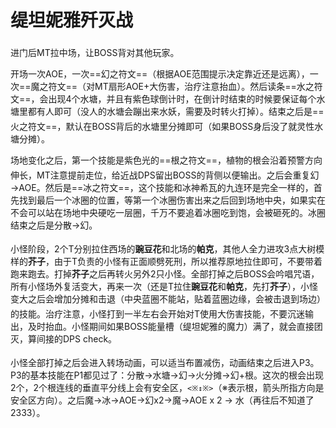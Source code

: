 # 缇坦妮雅歼灭战

进门后<img class="no-zoom sm-icon" :src="$withBase('/images/jobs/tank.png')" height="20">MT拉中场，让BOSS背对其他玩家。

开场一次AOE，一次==幻之符文==（根据AOE范围提示决定靠近还是远离），一次==魔之符文==（对MT扇形AOE+大伤害，治疗注意抬血）。然后读条==水之符文==，会出现4个水塘，并且有紫色球倒计时，在倒计时结束的时候要保证每个水塘里都有人即可（没人的水塘会蹦出来水妖，需要及时转火打掉）。结束之后是==火之符文==，默认<img class="no-zoom sm-icon" :src="$withBase('/images/jobs/tank.png')" height="20"><img class="no-zoom sm-icon" :src="$withBase('/images/jobs/healer.png')" height="20"><img class="no-zoom sm-icon" :src="$withBase('/images/jobs/dps.png')" height="20">在BOSS背后的水塘里分摊即可（如果BOSS身后没了就灵性水塘分摊）。

场地变化之后，第一个技能是紫色光的==根之符文==，植物的根会沿着预警方向伸长，<img class="no-zoom sm-icon" :src="$withBase('/images/jobs/tank.png')" height="20">MT注意提前走位，给近战DPS留出BOSS的背侧以便输出。之后会重复幻→AOE。然后是==冰之符文==，这个技能和冰神希瓦的九连环是完全一样的，首先找到最后一个冰圈的位置，等第一个冰圈伤害出来之后回到场地中央，如果实在不会可以站在场地中央硬吃一层圈，千万不要追着冰圈吃到饱，会被砸死的。冰圈结束之后是分散→幻。

小怪阶段，2个T分别拉住西场的**豌豆花**和北场的**帕克**，<img class="no-zoom sm-icon" :src="$withBase('/images/jobs/healer.png')" height="20"><img class="no-zoom sm-icon" :src="$withBase('/images/jobs/dps.png')" height="20">其他人全力进攻3点大树模样的**芥子**，由于T负责的小怪有正面顺劈死刑，所以推荐原地拉住即可，不要带着跑来跑去。打掉**芥子**之后再转火另外2只小怪。全部打掉之后BOSS会吟唱咒语，所有小怪场外复活变大，再来一次（还是T拉住**豌豆花**和**帕克**，先打**芥子**），小怪变大之后会增加分摊和击退（中央蓝圈不能站，贴着蓝圈边缘，会被击退到场边）的技能。<img class="no-zoom sm-icon" :src="$withBase('/images/jobs/healer.png')" height="20">治疗注意，小怪打到一半左右会开始对T使用大伤害技能，不要沉迷输出，及时抬血。小怪期间如果BOSS能量槽（缇坦妮雅的魔力）满了，就会直接团灭，算间接的DPS check。

小怪全部打掉之后会进入转场动画，<img class="no-zoom sm-icon" :src="$withBase('/images/jobs/tank.png')" height="20"><img class="no-zoom sm-icon" :src="$withBase('/images/jobs/healer.png')" height="20">可以适当布置减伤，动画结束之后进入P3。P3的基本技能在P1都见过了：分散→水塘→幻→火分摊→幻+根。这次的根会出现2个，2个根连线的垂直平分线上会有安全区，`<※↕※>`（※表示根，箭头所指方向是安全区方向）。之后魔→冰→AOE→幻x2→魔→AOE x 2 → 水（再往后不知道了2333）。